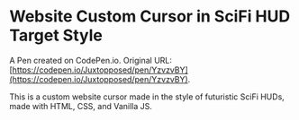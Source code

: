 # Website Custom Cursor in SciFi HUD Target Style

A Pen created on CodePen.io. Original URL: [https://codepen.io/Juxtopposed/pen/YzvzvBY](https://codepen.io/Juxtopposed/pen/YzvzvBY).

This is a custom website cursor made in the style of futuristic SciFi HUDs, made with HTML, CSS, and Vanilla JS.